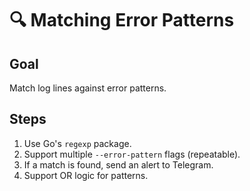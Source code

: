 # 🔍 Matching Error Patterns

## Goal
Match log lines against error patterns.

## Steps
1. Use Go's `regexp` package.
2. Support multiple `--error-pattern` flags (repeatable).
3. If a match is found, send an alert to Telegram.
4. Support OR logic for patterns.
